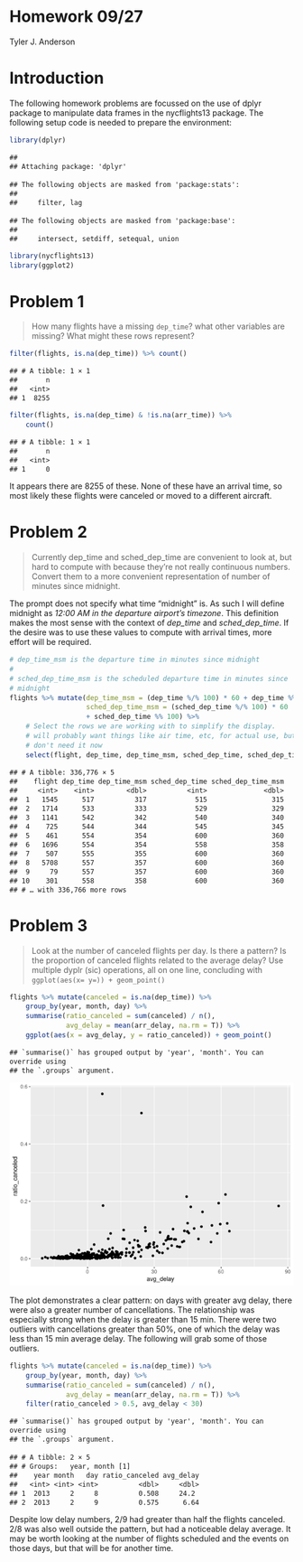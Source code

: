 Homework 09/27
================
Tyler J. Anderson

# Introduction

The following homework problems are focussed on the use of dplyr package
to manipulate data frames in the nycflights13 package. The following
setup code is needed to prepare the environment:

``` r
library(dplyr)
```

    ## 
    ## Attaching package: 'dplyr'

    ## The following objects are masked from 'package:stats':
    ## 
    ##     filter, lag

    ## The following objects are masked from 'package:base':
    ## 
    ##     intersect, setdiff, setequal, union

``` r
library(nycflights13)
library(ggplot2)
```

# Problem 1

> How many flights have a missing `dep_time`? what other variables are
> missing? What might these rows represent?

``` r
filter(flights, is.na(dep_time)) %>% count()
```

    ## # A tibble: 1 × 1
    ##       n
    ##   <int>
    ## 1  8255

``` r
filter(flights, is.na(dep_time) & !is.na(arr_time)) %>%
    count()
```

    ## # A tibble: 1 × 1
    ##       n
    ##   <int>
    ## 1     0

It appears there are 8255 of these. None of these have an arrival time,
so most likely these flights were canceled or moved to a different
aircraft.

# Problem 2

> Currently dep_time and sched_dep_time are convenient to look at, but
> hard to compute with because they’re not really continuous numbers.
> Convert them to a more convenient representation of number of minutes
> since midnight.

The prompt does not specify what time “midnight” is. As such I will
define midnight as *12:00 AM in the departure airport’s timezone*. This
definition makes the most sense with the context of *dep_time* and
*sched_dep_time*. If the desire was to use these values to compute with
arrival times, more effort will be required.

``` r
# dep_time_msm is the departure time in minutes since midnight
#
# sched_dep_time_msm is the scheduled departure time in minutes since
# midnight
flights %>% mutate(dep_time_msm = (dep_time %/% 100) * 60 + dep_time %% 100,
                   sched_dep_time_msm = (sched_dep_time %/% 100) * 60
                   + sched_dep_time %% 100) %>%
    # Select the rows we are working with to simplify the display.
    # will probably want things like air time, etc, for actual use, but we
    # don't need it now
    select(flight, dep_time, dep_time_msm, sched_dep_time, sched_dep_time_msm)
```

    ## # A tibble: 336,776 × 5
    ##    flight dep_time dep_time_msm sched_dep_time sched_dep_time_msm
    ##     <int>    <int>        <dbl>          <int>              <dbl>
    ##  1   1545      517          317            515                315
    ##  2   1714      533          333            529                329
    ##  3   1141      542          342            540                340
    ##  4    725      544          344            545                345
    ##  5    461      554          354            600                360
    ##  6   1696      554          354            558                358
    ##  7    507      555          355            600                360
    ##  8   5708      557          357            600                360
    ##  9     79      557          357            600                360
    ## 10    301      558          358            600                360
    ## # … with 336,766 more rows

# Problem 3

> Look at the number of canceled flights per day. Is there a pattern? Is
> the proportion of canceled flights related to the average delay? Use
> multiple dyplr (sic) operations, all on one line, concluding with
> `ggplot(aes(x= y=)) + geom_point()`

``` r
flights %>% mutate(canceled = is.na(dep_time)) %>%
    group_by(year, month, day) %>%
    summarise(ratio_canceled = sum(canceled) / n(),
              avg_delay = mean(arr_delay, na.rm = T)) %>%
    ggplot(aes(x = avg_delay, y = ratio_canceled)) + geom_point()
```

    ## `summarise()` has grouped output by 'year', 'month'. You can override using
    ## the `.groups` argument.

![](README_files/figure-gfm/unnamed-chunk-3-1.png)<!-- -->

The plot demonstrates a clear pattern: on days with greater avg delay,
there were also a greater number of cancellations. The relationship was
especially strong when the delay is greater than 15 min. There were two
outliers with cancellations greater than 50%, one of which the delay was
less than 15 min average delay. The following will grab some of those
outliers.

``` r
flights %>% mutate(canceled = is.na(dep_time)) %>%
    group_by(year, month, day) %>%
    summarise(ratio_canceled = sum(canceled) / n(),
              avg_delay = mean(arr_delay, na.rm = T)) %>%
    filter(ratio_canceled > 0.5, avg_delay < 30)
```

    ## `summarise()` has grouped output by 'year', 'month'. You can override using
    ## the `.groups` argument.

    ## # A tibble: 2 × 5
    ## # Groups:   year, month [1]
    ##    year month   day ratio_canceled avg_delay
    ##   <int> <int> <int>          <dbl>     <dbl>
    ## 1  2013     2     8          0.508     24.2 
    ## 2  2013     2     9          0.575      6.64

Despite low delay numbers, 2/9 had greater than half the flights
canceled. 2/8 was also well outside the pattern, but had a noticeable
delay average. It may be worth looking at the number of flights
scheduled and the events on those days, but that will be for another
time.
